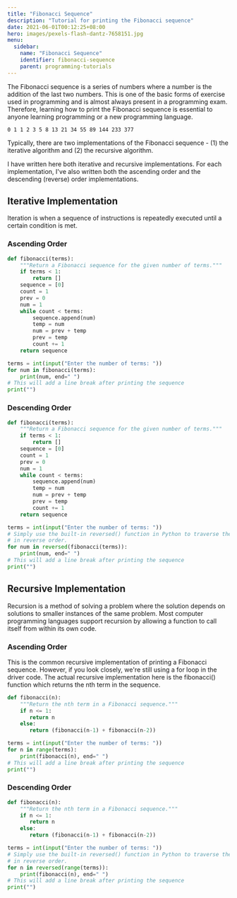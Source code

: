 ```yaml
---
title: "Fibonacci Sequence"
description: "Tutorial for printing the Fibonacci sequence"
date: 2021-06-01T00:12:25+08:00
hero: images/pexels-flash-dantz-7658151.jpg
menu:
  sidebar:
    name: "Fibonacci Sequence"
    identifier: fibonacci-sequence
    parent: programming-tutorials
---
```


The Fibonacci sequence is a series of numbers where a number is the addition
of the last two numbers. This is one of the basic forms of exercise used in
programming and is almost always present in a programming exam. Therefore, 
learning how to print the Fibonacci sequence is essential to anyone learning 
programming or a new programming language.

```
0 1 1 2 3 5 8 13 21 34 55 89 144 233 377
```

Typically, there are two implementations of the Fibonacci sequence - (1) the
iterative algorithm and (2) the recursive algorithm. 

I have written here both iterative and recursive implementations. For each 
implementation, I've also written both the ascending order and the descending 
(reverse) order implementations.


## Iterative Implementation
Iteration is when a sequence of instructions is repeatedly executed until a
certain condition is met.

### Ascending Order

```python
def fibonacci(terms):
    """Return a Fibonacci sequence for the given number of terms."""
    if terms < 1:
        return []
    sequence = [0]
    count = 1
    prev = 0
    num = 1
    while count < terms:
        sequence.append(num)
        temp = num
        num = prev + temp
        prev = temp
        count += 1
    return sequence

terms = int(input("Enter the number of terms: "))
for num in fibonacci(terms):
    print(num, end=" ")
# This will add a line break after printing the sequence
print("")
```

### Descending Order

```python
def fibonacci(terms):
    """Return a Fibonacci sequence for the given number of terms."""
    if terms < 1:
        return []
    sequence = [0]
    count = 1
    prev = 0
    num = 1
    while count < terms:
        sequence.append(num)
        temp = num
        num = prev + temp
        prev = temp
        count += 1
    return sequence

terms = int(input("Enter the number of terms: "))
# Simply use the built-in reversed() function in Python to traverse the list
# in reverse order.
for num in reversed(fibonacci(terms)):
    print(num, end=" ")
# This will add a line break after printing the sequence
print("")
```

## Recursive Implementation
Recursion is a method of solving a problem where the solution depends on
solutions to smaller instances of the same problem. Most computer programming 
languages support recursion by allowing a function to call itself from within 
its own code.

### Ascending Order
This is the common recursive implementation of printing a Fibonacci sequence.
However, if you look closely, we're still using a for loop in the driver code.
The actual recursive implementation here is the fibonacci() function which
returns the nth term in the sequence.

```python
def fibonacci(n):
    """Return the nth term in a Fibonacci sequence."""
    if n <= 1:
       return n
    else:
       return (fibonacci(n-1) + fibonacci(n-2))

terms = int(input("Enter the number of terms: "))
for n in range(terms):
    print(fibonacci(n), end=" ")
# This will add a line break after printing the sequence
print("")
```


### Descending Order

```python
def fibonacci(n):
    """Return the nth term in a Fibonacci sequence."""
    if n <= 1:
       return n
    else:
       return (fibonacci(n-1) + fibonacci(n-2))

terms = int(input("Enter the number of terms: "))
# Simply use the built-in reversed() function in Python to traverse the list
# in reverse order.
for n in reversed(range(terms)):
    print(fibonacci(n), end=" ")
# This will add a line break after printing the sequence
print("")
```
